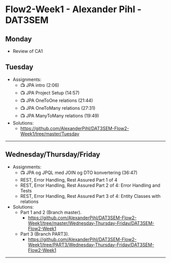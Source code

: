# Flow2-Week1 - Alexander Pihl - DAT3SEM



## Monday
- Review of CA1

## Tuesday
- Assignments:
  - 📺 JPA intro (2:06)
  - 📺 JPA Project Setup (14:57)
  - 📺 JPA OneToOne relations (21:44)
  - 📺 JPA OneToMany relations (27:31)
  - 📺 JPA ManyToMany relations (19:49)
- Solutions: 
  - https://github.com/AlexanderPihl/DAT3SEM-Flow2-Week1/tree/master/Tuesday
______________________________________________________________________  
## Wednesday/Thursday/Friday
- Assignments:
  - 📺 JPA og JPQL med JOIN og DTO konvertering (36:47)
  - REST, Error Handling, Rest Assured Part 1 of 4
  - REST, Error Handling, Rest Assured Part 2 of 4: Error Handling and Tests
  - REST, Error Handling, Rest Assured Part 3 of 4: Entity Classes with relations
- Solutions:
  - Part 1 and 2 (Branch master).
    - https://github.com/AlexanderPihl/DAT3SEM-Flow2-Week1/tree/master/Wednesday-Thursday-Friday/DAT3SEM-Flow2-Week1
  - Part 3 (Branch PART3).
    - https://github.com/AlexanderPihl/DAT3SEM-Flow2-Week1/tree/PART3/Wednesday-Thursday-Friday/DAT3SEM-Flow2-Week1
______________________________________________________________________  